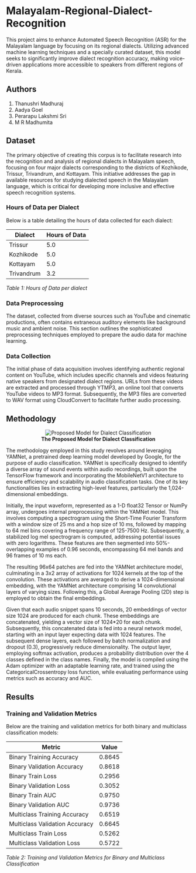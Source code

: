 # Malayalam-Regional-Dialect-Recognition
This project aims to enhance Automated Speech Recognition (ASR) for the Malayalam language by focusing on its regional dialects. Utilizing advanced machine learning techniques and a specially curated dataset, this model seeks to significantly improve dialect recognition accuracy, making voice-driven applications more accessible to speakers from different regions of Kerala.

## Authors 
1. Thanushri Madhuraj
2. Aadya Goel
3. Perarapu Lakshmi Sri
4. M R Madhumita

## Dataset 
The primary objective of creating this corpus is to facilitate research into the recognition and analysis of regional dialects in Malayalam speech, focusing on four major dialects corresponding to the districts of Kozhikode, Trissur, Trivandrum, and Kottayam. This initiative addresses the gap in available resources for studying dialected speech in the Malayalam language, which is critical for developing more inclusive and effective speech recognition systems. 


### Hours of Data per Dialect
Below is a table detailing the hours of data collected for each dialect:

| Dialect    | Hours of Data |
|------------|---------------|
| Trissur    | 5.0           |
| Kozhikode  | 5.0           |
| Kottayam   | 5.0           |
| Trivandrum | 3.2           |

*Table 1: Hours of Data per dialect*

### Data Preprocessing
The dataset, collected from diverse sources such as YouTube and cinematic productions, often contains extraneous auditory elements like background music and ambient noise. This section outlines the sophisticated preprocessing techniques employed to prepare the audio data for machine learning.

### Data Collection
The initial phase of data acquisition involves identifying authentic regional content on YouTube, which includes specific channels and videos featuring native speakers from designated dialect regions. URLs from these videos are extracted and processed through YTMP3, an online tool that converts YouTube videos to MP3 format. Subsequently, the MP3 files are converted to WAV format using CloudConvert to facilitate further audio processing.

## Methodology 

<p align="center">
  <img src="https://github.com/Lakshmisri01/Malayalam-Regional-Dialect-Recognition/assets/114591852/627e6b30-4fe4-4de7-8087-adf549fd3a12" alt="Proposed Model for Dialect Classification">
  <br>
  <strong>The Proposed Model for Dialect Classification</strong>
</p>

The methodology employed in this study revolves around leveraging YAMNet, a pretrained deep learning model developed by Google, for the purpose of audio classification. YAMNet is specifically designed to identify a diverse array of sound events within audio recordings, built upon the TensorFlow framework and incorporating the MobileNetV1 architecture to ensure efficiency and scalability in audio classification tasks. One of its key functionalities lies in extracting high-level features, particularly the 1,024-dimensional embeddings.

Initially, the input waveform, represented as a 1-D float32 Tensor or NumPy array, undergoes internal preprocessing within the YAMNet model. This involves computing a spectrogram using the Short-Time Fourier Transform with a window size of 25 ms and a hop size of 10 ms, followed by mapping to 64 mel bins covering a frequency range of 125-7500 Hz. Subsequently, a stabilized log mel spectrogram is computed, addressing potential issues with zero logarithms. These features are then segmented into 50\%-overlapping examples of 0.96 seconds, encompassing 64 mel bands and 96 frames of 10 ms each.

The resulting 96x64 patches are fed into the YAMNet architecture model, culminating in a 3x2 array of activations for 1024 kernels at the top of the convolution. These activations are averaged to derive a 1024-dimensional embedding, with the YAMNet architecture comprising 14 convolutional layers of varying sizes. Following this, a Global Average Pooling (2D) step is employed to obtain the final embeddings.

Given that each audio snippet spans 10 seconds, 20 embeddings of vector size 1024 are produced for each chunk. These embeddings are concatenated, yielding a vector size of 1024*20 for each chunk. Subsequently, this concatenated data is fed into a neural network model, starting with an input layer expecting data with 1024 features. The subsequent dense layers, each followed by batch normalization and dropout (0.3), progressively reduce dimensionality. The output layer, employing softmax activation, produces a probability distribution over the 4 classes defined in the class names. Finally, the model is compiled using the Adam optimizer with an adaptable learning rate, and trained using the CategoricalCrossentropy loss function, while evaluating performance using metrics such as accuracy and AUC.

## Results 

### Training and Validation Metrics

Below are the training and validation metrics for both binary and multiclass classification models:


| Metric                        | Value  |
|-------------------------------|--------|
| Binary Training Accuracy      | 0.8645 |
| Binary Validation Accuracy    | 0.8618 |
| Binary Train Loss             | 0.2956 |
| Binary Validation Loss        | 0.3052 |
| Binary Train AUC              | 0.9750 |
| Binary Validation AUC         | 0.9736 |
| Multiclass Training Accuracy  | 0.6519 |
| Multiclass Validation Accuracy| 0.6645 |
| Multiclass Train Loss         | 0.5262 |
| Multiclass Validation Loss    | 0.5722 |

*Table 2: Training and Validation Metrics for Binary and Multiclass Classification*


